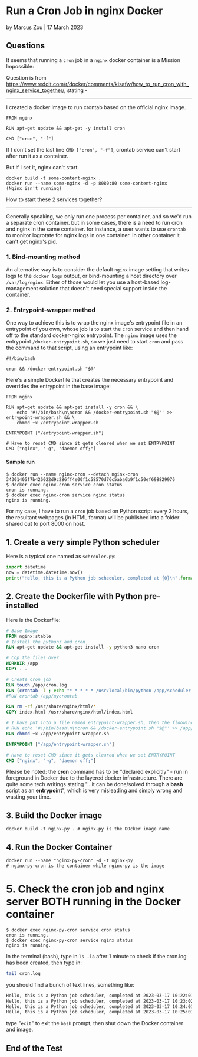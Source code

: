 # Run a Cron Job in nginx Docker

by Marcus Zou | 17 March 2023



## Questions

It seems that running a `cron` job in a `nginx` docker container is a Mission Impossible:

Question is from https://www.reddit.com/r/docker/comments/kisafw/how_to_run_cron_with_nginx_service_together/, stating -

----

I created a docker image to run crontab based on the official nginx image.

```
FROM nginx

RUN apt-get update && apt-get -y install cron

CMD ["cron", "-f"]
```

If I don't set the last line `CMD ["cron", "-f"]`, crontab service can't start after run it as a container. 

But if I set it, nginx can't start.

```
docker build -t some-content-nginx .
docker run --name some-nginx -d -p 8080:80 some-content-nginx
(Nginx isn't running)
```

How to start these 2 services together?

----

Generally speaking, we only run one process per container, and so we'd run a separate cron container. but in some cases, there is a need to run cron and nginx in the same container. for instance, a user wants to use `crontab` to monitor logrotate for nginx logs in one container. In other container it can't get nginx's pid.

### 1. Bind-mounting method

An alternative way is to consider the default `nginx` image setting that writes logs to the `docker logs` output, or bind-mounting a host directory over `/var/log/nginx`. Either of those would let you use a host-based log-management solution that doesn't need special support inside the container.

### 2. Entrypoint-wrapper method

One way to achieve this is to wrap the nginx image's entrypoint file in an entrypoint of you own, whose job is to start the `cron` service and then hand off to the standard docker-nginx entrypoint. The `nginx` image uses the entrypoint `/docker-entrypoint.sh`, so we just need to start `cron` and pass the command to that script, using an entrypoint like:

```
#!/bin/bash

cron && /docker-entrypoint.sh "$@"
```

Here's a simple Dockerfile that creates the necessary entrypoint and overrides the entrypoint in the base image:

```
FROM nginx

RUN apt-get update && apt-get install -y cron && \
    echo '#!/bin/bash\n\ncron && /docker-entrypoint.sh "$@"' >> entrypoint-wrapper.sh && \
    chmod +x /entrypoint-wrapper.sh

ENTRYPOINT ["/entrypoint-wrapper.sh"]

# Have to reset CMD since it gets cleared when we set ENTRYPOINT
CMD ["nginx", "-g", "daemon off;"]
```

#### Sample run

```
$ docker run --name nginx-cron --detach nginx-cron
34301405f7b426022d9c286ff4e00f1c58570d76c5aba6b9f1c50ef698829976
$ docker exec nginx-cron service cron status
cron is running.
$ docker exec nginx-cron service nginx status
nginx is running.
```



For my case, I have to run a `cron` job based on Python script every 2 hours, the resultant webpages (in HTML format) will be published into a folder shared out to port 8000 on host.

## 1. Create a very simple Python scheduler

Here is a typical one named as `schrduler.py`:

```python
import datetime
now = datetime.datetime.now()
print("Hello, this is a Python job scheduler, completed at {0}\n".format(now))
```



## 2. Create the Dockerfile with Python pre-installed

Here is the Dockerfile:

```dockerfile
# Base Image
FROM nginx:stable
# Install the python3 and cron
RUN apt-get update && apt-get install -y python3 nano cron

# Cop the files over
WORKDIR /app
COPY . .

# Create cron job
RUN touch /app/cron.log
RUN (crontab -l ; echo "* * * * * /usr/local/bin/python /app/scheduler.py >> /app/cron.log 2>&1") | crontab
#RUN crontab /app/mycrontab

RUN rm -rf /usr/share/nginx/html/*
COPY index.html /usr/share/nginx/html/index.html

# I have put into a file named entrypoint-wrapper.sh, then the floowing command is not needed
# RUN echo '#!/bin/bash\n\ncron && /docker-entrypoint.sh "$@"' >> /app/entrypoint-wrapper.sh
RUN chmod +x /app/entrypoint-wrapper.sh

ENTRYPOINT ["/app/entrypoint-wrapper.sh"]

# Have to reset CMD since it gets cleared when we set ENTRYPOINT
CMD ["nginx", "-g", "daemon off;"]

```

Please be noted: the **cron** command has to be "declared explicitly" - run in foreground in Docker due to the layered docker infrastructure. There are quite some tech writings stating "...it can be done/solved through a **bash** script as an **entrypoint**", which is very misleading and simply wrong and wasting your time.



## 3. Build the Docker image

```shell
docker build -t nginx-py . # nginx-py is the DOcker image name
```



## 4. Run the Docker Container

```shell
docker run --name "nginx-py-cron" -d -t nginx-py 
# nginx-py-cron is the container while nginx-py is the image
```



# 5. Check the cron job and nginx server BOTH running in the Docker container

```shell
$ docker exec nginx-py-cron service cron status
cron is running.
$ docker exec nginx-py-cron service nginx status
nginx is running.
```

In the terminal (bash), type in `ls -la` after 1 minute to check if the cron.log has been created, then type in:

```bash
tail cron.log
```

 you should find a bunch of text lines, something like:

```tex
Hello, this is a Python job scheduler, completed at 2023-03-17 10:22:01.993851
Hello, this is a Python job scheduler, completed at 2023-03-17 10:23:02.085656
Hello, this is a Python job scheduler, completed at 2023-03-17 10:24:01.203708
Hello, this is a Python job scheduler, completed at 2023-03-17 10:25:01.314659
```

type "`exit`" to exit the `bash` prompt, then shut down the Docker container and image.



## End of the Test